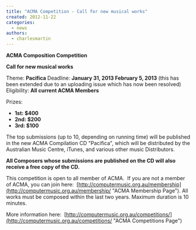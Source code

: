 ```yaml
---
title: "ACMA Competition - Call for new musical works"
created: 2012-11-22
categories: 
  - news
authors: 
  - charlesmartin
---
```


**ACMA Composition Competition**

**Call for new musical works**

Theme: **Pacifica** Deadline: **January 31, 2013 February 5, 2013** (this has been extended due to an uploading issue which has now been resolved) Eligibility: **All current ACMA Members**

Prizes:

- **1st: $400**
- **2nd: $200**
- **3rd: $100**

The top submissions (up to 10, depending on running time) will be published in the new ACMA Compilation CD "Pacifica", which will be distributed by the Australian Music Centre, iTunes, and various other music Distributors.

**All Composers whose submissions are published on the CD will also receive a free copy of the CD.**

This competition is open to all member of ACMA.  If you are not a member of ACMA, you can join here:  [http://computermusic.org.au/membership](http://computermusic.org.au/membership/ "ACMA Membership Page"). All works must be composed within the last two years. Maximum duration is 10 minutes.

More information here:  [http://computermusic.org.au/competitions/](http://computermusic.org.au/competitions/ "ACMA Competitions Page")

